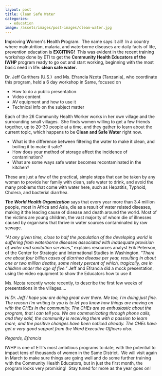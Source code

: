 ```yaml
---
layout: post
title: Clean Safe Water
categories:
  - education
image: /assets/images/post-images/clean-water.jpg
---
```


**I**mproving **W**omen's **H**ealth **P**rogram. &nbsp;The name says it all! &nbsp;In a country where malnutrition, malaria, and waterborne diseases are daily facts of life, prevention education is **EXCITING!** &nbsp;This was evident in the recent training workshop done by ETI to get the **Community Health Educators of the IWHP** program ready to go out and start working, beginning with the most basic need in life: **clean safe water.**

Dr. Jeff Carithers (U.S.) &nbsp;and Ms. Efrancia Nzota (Tanzania), who coordinate this program, held a 6 day workshop in Same, focused on

* How to do a public presentation
* Video content
* AV equipment and how to use it
* Technical info on the subject matter

Each of the 26 Community Health Worker works in her own village and the surrounding small villages. &nbsp;She finds women willing to get a few friends together, up to 20-30 people at a time, and they gather to learn about the current topic, which happens to be **Clean and Safe Water** right now.

* What is the difference between filtering the water to make it clean, and boiling it to make it safe?
* How does your method of storage affect the incidence of contamination?
* What are some ways safe water becomes recontaminated in the kitchen?

These are just a few of the practical, simple steps that can be taken by any woman to provide her family with clean, safe water to drink, and avoid the many problems that come with water here, such as Hepatitis, Typhoid, Cholera, and bacterial diarrhea.

***The World Health Organization*** says that every year more than 3.4 million people, most in Africa and Asia, die as a result of water related diseases, making it the leading cause of disease and death around the world. Most of the victims are young children, the vast majority of whom die of illnesses caused by organisms that thrive in water sources contaminated by raw sewage.

*"At any given time, close to half the population of the developing world is suffering from waterborne diseases associated with inadequate provision of water and sanitation services,"* explains resources analyst Erik Peterson, of the Center for Strategic and International Studies in Washington.&nbsp;*"There are about four billion cases of diarrhea disease per year, resulting in about one or two million deaths, some ninety percent of which, tragically, are in children under the age of five."* Jeff and Efrancia did a mock presentation, using the video equipment to show the Educators how to use it

Ms. Nzota recently wrote recently, to describe the first few weeks of presentations in the villages….

*Hi Dr. Jeff* *I hope you are doing great over there. Me too, i'm doing just fine.* *The reason i'm writing to you is to let you know how things are moving* *on with the CHEs in the community.* *The CHEs are so enthusiastic about the program, that i can tell you. We* *are communicating through phone calls, and they said, the community is* *receiving them with a passion to learn more, and the positive* *changes have been noticed already.* *The CHEs have get a very good support from the Ward Executive* *Officers also.*

*Regards,* *Efrancia*

IWHP is one of ETI's most ambitious programs to date, with the potential to impact tens of thousands of women in the Same District. &nbsp;We will visit again in March to make sure things are going well and do some further training with the Community Health Educators, but in just the first month, the program looks very promising! &nbsp;Stay tuned for more as the year goes on!